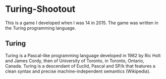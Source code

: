 # Turing-Shootout
This is a game I developed when I was 14 in 2015. The game was written in the Turing programming language. 
## Turing
Turing is a Pascal-like programming language developed in 1982 by Ric Holt and James Cordy, then of University of Toronto, in Toronto, Ontario, Canada. Turing is a descendant of Euclid, Pascal and SP/k that features a clean syntax and precise machine-independent semantics (Wikipedia).
